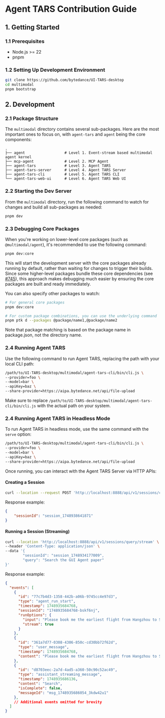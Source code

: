 # Agent TARS Contribution Guide

## 1. Getting Started

### 1.1 Prerequisites

- Node.js >= 22
- pnpm

### 1.2 Setting Up Development Environment

```bash
git clone https://github.com/bytedance/UI-TARS-desktop
cd multimodal
pnpm bootstrap
```

## 2. Development

### 2.1 Package Structure

The `multimodal` directory contains several sub-packages. Here are the most important ones to focus on, with `agent-tars` and `agent` being the core components:

```
.
├── agent                  # Level 1. Event-stream based multimodal agent kernel
├── mcp-agent              # Level 2. MCP Agent    
├── agent-tars             # Level 3. Agent TARS
├── agent-tars-server      # Level 4. Agent TARS Server
├── agent-tars-cli         # Level 5. Agent TARS CLI
└── agent-tars-web-ui      # Level 6. Agent TARS Web UI
```

### 2.2 Starting the Dev Server

From the `multimodal` directory, run the following command to watch for changes and build all sub-packages as needed:

```bash
pnpm dev
```

### 2.3 Debugging Core Packages

When you're working on lower-level core packages (such as `@multimodal/agent`), it's recommended to use the following command:

```bash
pnpm dev:core
```

This will start the development server with the core packages already running by default, rather than waiting for changes to trigger their builds. Since some higher-level packages bundle these core dependencies (see [#745](https://github.com/bytedance/UI-TARS-desktop/pull/745)), this approach makes debugging much easier by ensuring the core packages are built and ready immediately.

You can also specify other packages to watch:

```bash
# For general core packages
pnpm dev:core

# For custom package combinations, you can use the underlying command
pnpm ptk d --packages @package/name1,@package/name2
```

Note that package matching is based on the package name in package.json, not the directory name.

### 2.4 Running Agent TARS

Use the following command to run Agent TARS, replacing the path with your local CLI path:

```bash
/path/to/UI-TARS-desktop/multimodal/agent-tars-cli/bin/cli.js \
--provider=foo \
--model=bar \
--apiKey=baz \
--share-provider=https://aipa.bytedance.net/api/file-upload
```

Make sure to replace `/path/to/UI-TARS-desktop/multimodal/agent-tars-cli/bin/cli.js` with the actual path on your system.

### 2.4 Running Agent TARS in Headless Mode

To run Agent TARS in headless mode, use the same command with the `serve` option:

```bash
/path/to/UI-TARS-desktop/multimodal/agent-tars-cli/bin/cli.js \
--provider=foo \
--model=bar \
--apiKey=baz \
--share-provider=https://aipa.bytedance.net/api/file-upload
```

Once running, you can interact with the Agent TARS Server via HTTP APIs:

#### Creating a Session

```bash
curl --location --request POST 'http://localhost:8888/api/v1/sessions/create'
```

Response example:

```json
{
    "sessionId": "session_1748938641871"
}
```

#### Running a Session (Streaming)

```bash
curl --location 'http://localhost:8888/api/v1/sessions/query/stream' \
--header 'Content-Type: application/json' \
--data '{
        "sessionId": "session_1748934177009",
        "query": "Search the GUI Agent paper"
}'
```

Response example:

```json
{
  "events": [
    {
      "id": "77c7b4d3-1358-442b-a06b-9745cc4e97d3",
      "type": "agent_run_start",
      "timestamp": 1748935684768,
      "sessionId": "1748935684768-bskf6nj",
      "runOptions": {
        "input": "Please book me the earliest flight from Hangzhou to Shenzhen on 10.1",
        "stream": true
      }
    },
    {
      "id": "361a7d77-0308-4306-850c-cd30bb72f62d",
      "type": "user_message",
      "timestamp": 1748935684768,
      "content": "Please book me the earliest flight from Hangzhou to Shenzhen on 10.1"
    },
    {
      "id": "d8703eec-2a7d-4ad5-a360-50c90c52ac49",
      "type": "assistant_streaming_message",
      "timestamp": 1748935686136,
      "content": "Search",
      "isComplete": false,
      "messageId": "msg_1748935686054_3kdw42u1"
    },
    // Additional events omitted for brevity
  ]
}
```
